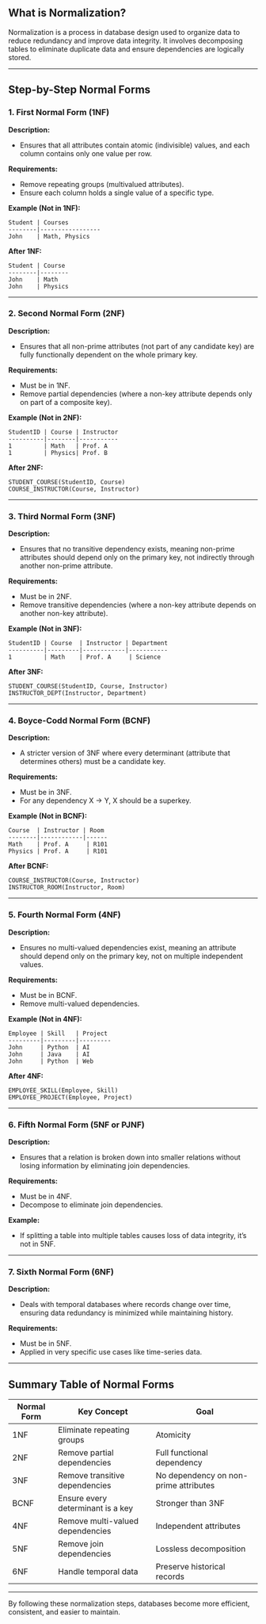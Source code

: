 ## What is Normalization?
Normalization is a process in database design used to organize data to reduce redundancy and improve data integrity. It involves decomposing tables to eliminate duplicate data and ensure dependencies are logically stored.

---

## Step-by-Step Normal Forms

### 1. First Normal Form (1NF)
**Description:**
- Ensures that all attributes contain atomic (indivisible) values, and each column contains only one value per row.

**Requirements:**
- Remove repeating groups (multivalued attributes).
- Ensure each column holds a single value of a specific type.

**Example (Not in 1NF):**
```plaintext
Student | Courses
--------|-----------------
John    | Math, Physics
```
**After 1NF:**
```plaintext
Student | Course
--------|--------
John    | Math
John    | Physics
```

---

### 2. Second Normal Form (2NF)
**Description:**
- Ensures that all non-prime attributes (not part of any candidate key) are fully functionally dependent on the whole primary key.

**Requirements:**
- Must be in 1NF.
- Remove partial dependencies (where a non-key attribute depends only on part of a composite key).

**Example (Not in 2NF):**
```plaintext
StudentID | Course | Instructor
----------|--------|-----------
1         | Math   | Prof. A
1         | Physics| Prof. B
```
**After 2NF:**
```plaintext
STUDENT_COURSE(StudentID, Course)
COURSE_INSTRUCTOR(Course, Instructor)
```

---

### 3. Third Normal Form (3NF)
**Description:**
- Ensures that no transitive dependency exists, meaning non-prime attributes should depend only on the primary key, not indirectly through another non-prime attribute.

**Requirements:**
- Must be in 2NF.
- Remove transitive dependencies (where a non-key attribute depends on another non-key attribute).

**Example (Not in 3NF):**
```plaintext
StudentID | Course  | Instructor | Department
----------|---------|------------|-----------
1         | Math    | Prof. A     | Science
```
**After 3NF:**
```plaintext
STUDENT_COURSE(StudentID, Course, Instructor)
INSTRUCTOR_DEPT(Instructor, Department)
```

---

### 4. Boyce-Codd Normal Form (BCNF)
**Description:**
- A stricter version of 3NF where every determinant (attribute that determines others) must be a candidate key.

**Requirements:**
- Must be in 3NF.
- For any dependency X → Y, X should be a superkey.

**Example (Not in BCNF):**
```plaintext
Course  | Instructor | Room
--------|------------|------
Math    | Prof. A     | R101
Physics | Prof. A     | R101
```
**After BCNF:**
```plaintext
COURSE_INSTRUCTOR(Course, Instructor)
INSTRUCTOR_ROOM(Instructor, Room)
```

---

### 5. Fourth Normal Form (4NF)
**Description:**
- Ensures no multi-valued dependencies exist, meaning an attribute should depend only on the primary key, not on multiple independent values.

**Requirements:**
- Must be in BCNF.
- Remove multi-valued dependencies.

**Example (Not in 4NF):**
```plaintext
Employee | Skill   | Project
---------|---------|---------
John     | Python  | AI
John     | Java    | AI
John     | Python  | Web
```
**After 4NF:**
```plaintext
EMPLOYEE_SKILL(Employee, Skill)
EMPLOYEE_PROJECT(Employee, Project)
```

---

### 6. Fifth Normal Form (5NF or PJNF)
**Description:**
- Ensures that a relation is broken down into smaller relations without losing information by eliminating join dependencies.

**Requirements:**
- Must be in 4NF.
- Decompose to eliminate join dependencies.

**Example:**
- If splitting a table into multiple tables causes loss of data integrity, it’s not in 5NF.

---

### 7. Sixth Normal Form (6NF)
**Description:**
- Deals with temporal databases where records change over time, ensuring data redundancy is minimized while maintaining history.

**Requirements:**
- Must be in 5NF.
- Applied in very specific use cases like time-series data.

---

## Summary Table of Normal Forms

| Normal Form | Key Concept                          | Goal                                 |
|-------------|-------------------------------------|--------------------------------------|
| 1NF         | Eliminate repeating groups         | Atomicity                           |
| 2NF         | Remove partial dependencies        | Full functional dependency          |
| 3NF         | Remove transitive dependencies     | No dependency on non-prime attributes |
| BCNF        | Ensure every determinant is a key  | Stronger than 3NF                    |
| 4NF         | Remove multi-valued dependencies   | Independent attributes               |
| 5NF         | Remove join dependencies           | Lossless decomposition               |
| 6NF         | Handle temporal data               | Preserve historical records          |

---

By following these normalization steps, databases become more efficient, consistent, and easier to maintain.

